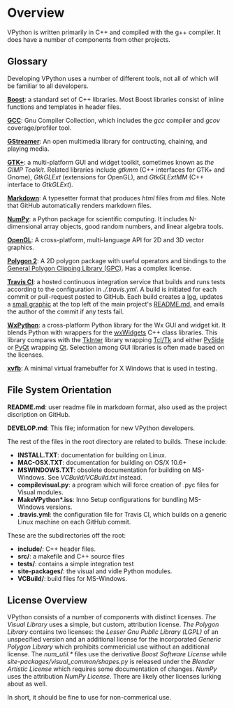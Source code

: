 Overview
=====

VPython is written primarily in C++ and compiled with the g++
compiler.  It does have a number of components from other projects.


Glossary
----

Developing VPython uses a number of different tools, not all of which will be familiar to all developers.

[**Boost**](http://www.boost.org): a standard set of C++ libraries.  Most
Boost libraries consist of inline functions and templates in header files.

[**GCC**](http://gcc.gnu.org): Gnu Compiler Collection, which includes the
*gcc* compiler and *gcov* coverage/profiler tool.

[**GStreamer**](http://gstreamer.freedesktop.org): An open multimedia
library for contructing, chaining, and playing media.

[**GTK+**](http://www.gtk.org):  a multi-platform GUI and widget toolkit, sometimes known as *the GIMP Toolkit*.  Related libraries include *gtkmm* (C++ interfaces for GTK+ and Gnome), *GtkGLExt* (extensions for OpenGL), and *GtkGLExtMM* (C++ interface to *GtkGLExt*).

[**Markdown**](https://daringfireball.net/projects/markdown/): A typesetter
format that produces *html* files from *md* files.  Note that GitHub
automatically renders markdown files.

[**NumPy**](http://www.numpy.org): a Python package for scientific
computing.  It includes N-dimensional array objects, good random numbers,
and linear algebra tools.

[**OpenGL**](http://www.opengl.org):  A cross-platform, multi-language API for 2D and 3D vector graphics.

[**Polygon 2**](http://www.j-raedler.de/projects/polygon/):  A 2D polygon package with useful operators and bindings to the [General Polygon Clipping Library (GPC)](http://www.cs.man.ac.uk/~toby/gpc/).  Has a complex license.

[**Travis CI**](https://travis-ci.org): a hosted continuous
  integration service that builds and runs tests according to the
  configuration in *./.travis.yml*.  A build is initiated for each
  commit or pull-request posted to GitHub.  Each build creates a
  [log](https://travis-ci.org/BruceSherwood/vpython-wx), updates a
  [small graphic](https://travis-ci.org/BruceSherwood/vpython-wx.png?branch=master)
  at the top left of the main project's
  [README.md](https://github.com/BruceSherwood/vpython-wx/blob/master/README.md),
  and emails the author of the commit if any tests fail.

[**WxPython**](http://www.wxpython.org): a cross-platform Python
library for the Wx GUI and widget kit.  It blends Python with wrappers
for the [wxWidgets](http://docs.wxwidgets.org/3.0/index.html) C++
class libraries.  This library compares with the
[TkInter](https://docs.python.org/2/library/tkinter.html) library
wrapping [Tcl/Tk](https://www.tcl.tk) and either
[PySide](https://pypi.python.org/pypi/PySide) or
[PyQt](http://www.riverbankcomputing.com/software/pyqt/intro) wrapping
[Qt](http://qt-project.org).  Selection among GUI libraries is often
made based on the licenses.

[**xvfb**](http://en.wikipedia.org/wiki/Xvfb): A minimal virtual
framebuffer for X Windows that is used in testing.

File System Orientation
----

**README.md**: user readme file in markdown format, also used as the
  project discription on GitHub.

**DEVELOP.md**:  This file; information for new VPython developers.

The rest of the files in the root directory are related to builds.
These include:

   * **INSTALL.TXT**:  documentation for building on Linux.
   * **MAC-OSX.TXT**:  documentation for building on OS/X 10.6+
   * **MSWINDOWS.TXT**: obsolete documentation for building on
     MS-Windows.  See *VCBuild/VCBuild.txt* instead.
   * **compilevisual.py**: a program which will force creation of .pyc
     files for Visual modules.
   * **MakeVPython\*.iss**: Inno Setup configurations for bundling
     MS-Windows versions.
   * **.travis.yml**: the configuration file for Travis CI, which builds
     on a generic Linux machine on each GitHub commit.

These are the subdirectories off the root:

   * **include/**:  C++ header files.
   * **src/**: a makefile and C++ source files
   * **tests/**:  contains a simple integration test
   * **site-packages/**:  the visual and vidle Python modules.
   * **VCBuild/**:  build files for MS-Windows.


License Overview
---

VPython consists of a number of components with distinct licenses.
*The Visual Library* uses a simple, but custom, attribution license.
*The Polygon Library* contains two licenses: the *Lesser Gnu Public
Library (LGPL)* of an unspecified version and an additional license
for the incorporated *Generic Polygon Library* which prohibits
commericial use without an additional license.  The *num_util.\**
files use the derivative *Boost Software License* while
*site-packages/visual_common/shapes.py* is released under the *Blender
Artistic License* which requires some documentation of changes.
*NumPy* uses the attribution *NumPy License*.  There are likely other
licenses lurking about as well.

In short, it should be fine to use for non-commerical use.
